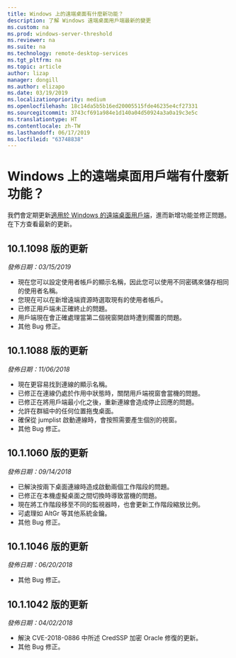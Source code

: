 ```yaml
---
title: Windows 上的遠端桌面有什麼新功能？
description: 了解 Windows 遠端桌面用戶端最新的變更
ms.custom: na
ms.prod: windows-server-threshold
ms.reviewer: na
ms.suite: na
ms.technology: remote-desktop-services
ms.tgt_pltfrm: na
ms.topic: article
author: lizap
manager: dongill
ms.author: elizapo
ms.date: 03/19/2019
ms.localizationpriority: medium
ms.openlocfilehash: 18c14da5b5b16ed20005515fde46235e4cf27331
ms.sourcegitcommit: 3743cf691a984e1d140a04d50924a3a0a19c3e5c
ms.translationtype: HT
ms.contentlocale: zh-TW
ms.lasthandoff: 06/17/2019
ms.locfileid: "63748838"
---
```

# <a name="whats-new-for-the-remote-desktop-client-on-windows"></a>Windows 上的遠端桌面用戶端有什麼新功能？

我們會定期更新[適用於 Windows 的遠端桌面用戶端](windows.md)，進而新增功能並修正問題。 在下方查看最新的更新。

## <a name="updates-for-version-1011098"></a>10.1.1098 版的更新
*發佈日期：03/15/2019*

- 現在您可以設定使用者帳戶的顯示名稱，因此您可以使用不同密碼來儲存相同的使用者名稱。
- 您現在可以在新增遠端資源時選取現有的使用者帳戶。
- 已修正用戶端未正確終止的問題。
- 用戶端現在會正確處理當第二個視窗開啟時遭到擱置的問題。
- 其他 Bug 修正。

## <a name="updates-for-version-1011088"></a>10.1.1088 版的更新
*發佈日期：11/06/2018*

- 現在更容易找到連線的顯示名稱。
- 已修正在連線仍處於作用中狀態時，關閉用戶端視窗會當機的問題。
- 已修正在將用戶端最小化之後，重新連線會造成停止回應的問題。
- 允許在群組中的任何位置拖曳桌面。
- 確保從 jumplist 啟動連線時，會按照需要產生個別的視窗。
- 其他 Bug 修正。

## <a name="updates-for-version-1011060"></a>10.1.1060 版的更新
*發佈日期：09/14/2018*

- 已解決按兩下桌面連線時造成啟動兩個工作階段的問題。
- 已修正在本機虛擬桌面之間切換時導致當機的問題。
- 現在將工作階段移至不同的監視器時，也會更新工作階段縮放比例。 
- 可處理如 AltGr 等其他系統金鑰。
- 其他 Bug 修正。

## <a name="updates-for-version-1011046"></a>10.1.1046 版的更新
*發佈日期：06/20/2018*

- 其他 Bug 修正。

## <a name="updates-for-version-1011042"></a>10.1.1042 版的更新
*發佈日期：04/02/2018*

- 解決 CVE-2018-0886 中所述 CredSSP 加密 Oracle 修復的更新。
- 其他 Bug 修正。
